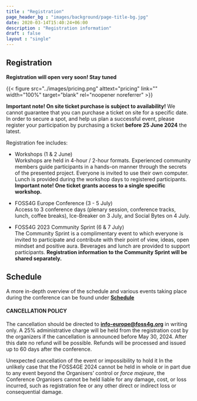 ```yaml
---
title : "Registration"
page_header_bg : "images/background/page-title-bg.jpg"
date: 2020-03-14T15:40:24+06:00
description : "Registration information"
draft : false
layout : "single"
---
```


## Registration

**Registration will open very soon! Stay tuned**

{{< figure
    src="../images/pricing.png"
    alttext="pricing"
    link=""
    width="100%"
    target="blank"
    rel="noopener noreferrer"
    >}}

**Important note! On site ticket purchase is subject to availability!** We cannot
guarantee that you can purchase a ticket on site for a specific date. In order
to secure a spot, and help us plan a successful event, please register your
participation by purchasing a ticket **before 25 June 2024** the latest.

Registration fee includes:

- Workshops (1 & 2 June)  
Workshops are held in 4-hour / 2-hour formats. Experienced community members guide
participants in a hands-on manner through the secrets of the presented project.
Everyone is invited to use their own computer. Lunch is provided during the
workshop days to registered participants.
**Important note! One ticket grants access to a single specific workshop.**

- FOSS4G Europe Conference (3 - 5 July)  
Access to 3 conference days (plenary session, conference tracks, lunch,
coffee breaks), Ice-Breaker on 3 July, and Social Bytes on 4 July.  

- FOSS4G 2023 Community Sprint (6 & 7 July)  
The Community Sprint is a complimentary event to which everyone is invited to
participate and contribute with their point of view, ideas, open mindset and
positive aura. Beverages and lunch are provided to support participants.
**Registration information to the Community Sprint will be shared separately.**

## Schedule
A more in-depth overview of the schedule and various events taking place during
the conference can be found under [**Schedule**](../schedule/)

#### CANCELLATION POLICY

The cancellation should be directed to **info-europe@foss4g.org** in writing
only. A 25% administrative charge will be held from the registration cost by
the organizers if the cancellation is announced before May 30, 2024. After this
date no refund will be possible. Refunds will be processed and issued up to 60
days after the conference.

Unexpected cancellation of the event or impossibility to hold it
In the unlikely case that the FOSS4GE 2024 cannot be held in whole or in part
due to any event beyond the Organisers’ control or *force majeure*, the
Conference Organisers cannot be held liable for any damage, cost, or loss
incurred, such as registration fee or any other direct or indirect loss or
consequential damage.

